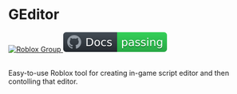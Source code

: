 # GEditor
<div align="left">
	<a href="https://www.roblox.com/groups/33231285/The-Mountain-Games#!/about">
		<img src="https://github.com/matter-ecs/matter/actions/workflows/ci.yaml/badge.svg" alt="Roblox Group">
	</a>
 	 <a href="https://matter-ecs.github.io/matter/">
		<img src="https://github.com/gdr1461/GEditor/blob/main/badge.svg" alt="Documentation">
	</a>
</div>
<br>

Easy-to-use Roblox tool for creating in-game script editor and then contolling that editor.
